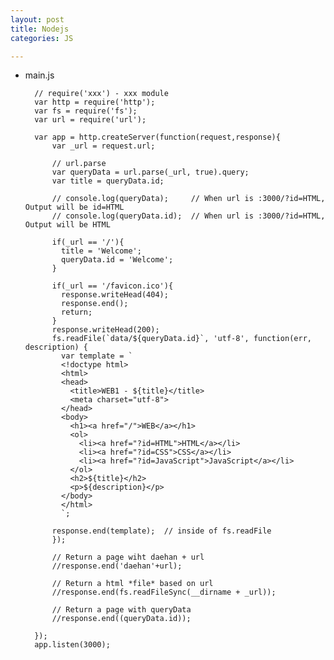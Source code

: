 ```yaml
---
layout: post
title: Nodejs
categories: JS

---
```



* main.js


        // require('xxx') - xxx module
        var http = require('http');
        var fs = require('fs');
        var url = require('url');

        var app = http.createServer(function(request,response){
            var _url = request.url;

            // url.parse
            var queryData = url.parse(_url, true).query;
            var title = queryData.id;

            // console.log(queryData);     // When url is :3000/?id=HTML, Output will be id=HTML
            // console.log(queryData.id);  // When url is :3000/?id=HTML, Output will be HTML

            if(_url == '/'){
              title = 'Welcome';
              queryData.id = 'Welcome';
            }

            if(_url == '/favicon.ico'){
              response.writeHead(404);
              response.end();
              return;
            }
            response.writeHead(200);
            fs.readFile(`data/${queryData.id}`, 'utf-8', function(err, description) {
              var template = `
              <!doctype html>
              <html>
              <head>
                <title>WEB1 - ${title}</title>
                <meta charset="utf-8">
              </head>
              <body>
                <h1><a href="/">WEB</a></h1>
                <ol>
                  <li><a href="?id=HTML">HTML</a></li>
                  <li><a href="?id=CSS">CSS</a></li>
                  <li><a href="?id=JavaScript">JavaScript</a></li>
                </ol>
                <h2>${title}</h2>
                <p>${description}</p>
              </body>
              </html>
              `;

            response.end(template);  // inside of fs.readFile
            });

            // Return a page wiht daehan + url
            //response.end('daehan'+url);

            // Return a html *file* based on url
            //response.end(fs.readFileSync(__dirname + _url));

            // Return a page with queryData
            //response.end((queryData.id));

        });
        app.listen(3000);




